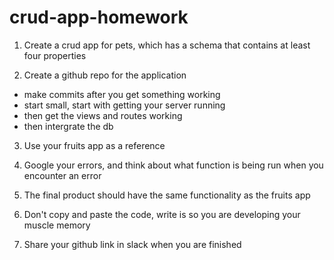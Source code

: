 # crud-app-homework

1. Create a crud app for pets, which has a schema that contains at least four properties

2. Create a github repo for the application
- make commits after you get something working
- start small, start with getting your server running
- then get the views and routes working
- then intergrate the db

3. Use your fruits app as a reference

4. Google your errors, and think about what function is being run when you encounter an error

5. The final product should have the same functionality as the fruits app

6. Don't copy and paste the code, write is so you are developing your muscle memory

7. Share your github link in slack when you are finished
